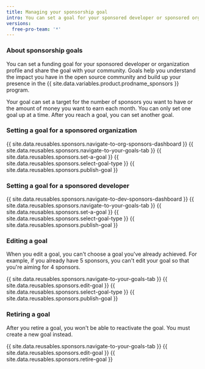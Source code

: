 ```yaml
---
title: Managing your sponsorship goal
intro: You can set a goal for your sponsored developer or sponsored organization profile to help the community understand the impact of sponsoring you.
versions:
  free-pro-team: '*'
---
```


### About sponsorship goals

You can set a funding goal for your sponsored developer or organization profile and share the goal with your community. Goals help you understand the impact you have in the open source community and build up your presence in the {{ site.data.variables.product.prodname_sponsors }} program.

Your goal can set a target for the number of sponsors you want to have or the amount of money you want to earn each month. You can only set one goal up at a time. After you reach a goal, you can set another goal.

### Setting a goal for a sponsored organization

{{ site.data.reusables.sponsors.navigate-to-org-sponsors-dashboard }}
{{ site.data.reusables.sponsors.navigate-to-your-goals-tab }}
{{ site.data.reusables.sponsors.set-a-goal }}
{{ site.data.reusables.sponsors.select-goal-type }}
{{ site.data.reusables.sponsors.publish-goal }}

### Setting a goal for a sponsored developer

{{ site.data.reusables.sponsors.navigate-to-dev-sponsors-dashboard }}
{{ site.data.reusables.sponsors.navigate-to-your-goals-tab }}
{{ site.data.reusables.sponsors.set-a-goal }}
{{ site.data.reusables.sponsors.select-goal-type }}
{{ site.data.reusables.sponsors.publish-goal }}

### Editing a goal

When you edit a goal, you can't choose a goal you've already achieved. For example, if you already have 5 sponsors, you can't edit your goal so that you're aiming for 4 sponsors.

{{ site.data.reusables.sponsors.navigate-to-your-goals-tab }}
{{ site.data.reusables.sponsors.edit-goal }}
{{ site.data.reusables.sponsors.select-goal-type }}
{{ site.data.reusables.sponsors.publish-goal }}

### Retiring a goal

After you retire a goal, you won't be able to reactivate the goal. You must create a new goal instead.

{{ site.data.reusables.sponsors.navigate-to-your-goals-tab }}
{{ site.data.reusables.sponsors.edit-goal }}
{{ site.data.reusables.sponsors.retire-goal }}
